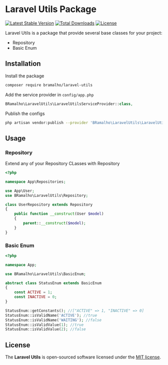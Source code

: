 # Laravel Utils Package

[![Latest Stable Version](https://poser.pugx.org/bramalho/laravel-utils/v/stable)](https://packagist.org/packages/bramalho/laravel-utils)
[![Total Downloads](https://poser.pugx.org/bramalho/laravel-utils/downloads)](https://packagist.org/packages/bramalho/laravel-utils)
[![License](https://poser.pugx.org/bramalho/laravel-utils/license)](https://packagist.org/packages/bramalho/laravel-utils)

Laravel Utils is a package that provide several base classes for your project:
* Repository
* Basic Enum

## Installation
Install the package
```sh
composer require bramalho/laravel-utils
```

Add the service provider in `config/app.php`

```php
BRamalho\LaravelUtils\LaravelUtilsServiceProvider::class,
```

Publish the configs
```sh
php artisan vendor:publish --provider 'BRamalho\LaravelUtils\LaravelUtilsServiceProvider'
```

## Usage

### Repository
Extend any of your Repository CLasses with Repository
```php
<?php

namespace App\Repositories;

use App\User;
use BRamalho\LaravelUtils\Repository;

class UserRepository extends Repository
{
    public function __construct(User $model)
    {
        parent::__construct($model);
    }
}
```

### Basic Enum
```php
<?php

namespace App;

use BRamalho\LaravelUtils\BasicEnum;

abstract class StatusEnum extends BasicEnum
{
    const ACTIVE = 1;
    const INACTIVE = 0;
}

StatusEnum::getConstants(); //["ACTIVE" => 1, "INACTIVE" => 0]
StatusEnum::isValidName('ACTIVE'); //true
StatusEnum::isValidName('WAITING'); //false
StatusEnum::isValidValue(1); //true
StatusEnum::isValidValue(2); //false
```

## License
The **Laravel Utils** is open-sourced software licensed under the [MIT license](http://opensource.org/licenses/MIT).
